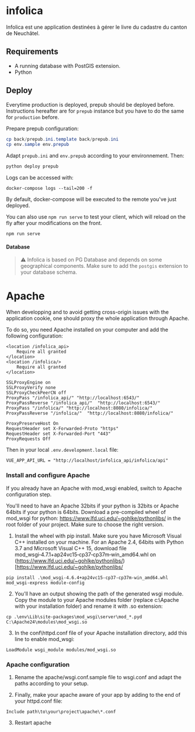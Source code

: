 # infolica

Infolica est une application destinées à gérer le livre du cadastre du canton de Neuchâtel.

## Requirements

* A running database with PostGIS extension.
* Python

## Deploy

Everytime production is deployed, prepub should be deployed before. Instructions hereafter are for `prepub` instance but you have to do the same for `production` before.

Prepare prepub configuration:

```powershell
cp back/prepub.ini.template back/prepub.ini
cp env.sample env.prepub
```

Adapt `prepub.ini` and `env.prepub` according to your environnement. Then:

```powershell
python deploy prepub
```

Logs can be accessed with:

```
docker-compose logs --tail=200 -f
```

By default, docker-compose will be executed to the remote you've just deployed.

You can also use `npm run serve` to test your client, which will reload on the fly after your modifications on the front.
```
npm run serve
```

#### Database
> :warning: Infolica is based on PG Database and depends on some geographical components. Make sure to add the `postgis` extension to your database schema.





# Apache

When developping and to avoid getting cross-origin issues with the application cookie, one should proxy the whole application through Apache.

To do so, you need Apache installed on your computer and add the following configuration:

```
<location /infolica_api>
    Require all granted
</location>
<location /infolica/>
    Require all granted
</location>

SSLProxyEngine on
SSLProxyVerify none
SSLProxyCheckPeerCN off
ProxyPass "/infolica_api/" "http://localhost:6543/"
ProxyPassReverse "/infolica_api/"  "http://localhost:6543/"
ProxyPass "/infolica/" "http://localhost:8080/infolica/"
ProxyPassReverse "/infolica/"  "http://localhost:8080/infolica/"

ProxyPreserveHost On
RequestHeader set X-Forwarded-Proto "https"
RequestHeader set X-Forwarded-Port "443"
ProxyRequests Off

```

Then in your local `.env.development.local` file:

```
VUE_APP_API_URL = "http://localhost/infolica_api/infolica/api"
```

### Install and configure Apache
If you already have an Apache with mod_wsgi enabled, switch to Apache configuration step.

You'll need to have an Apache 32bits if your python is 32bits or Apache 64bits if your python is 64bits. Download a pre-compiled wheel of mod_wsgi for python: https://www.lfd.uci.edu/~gohlke/pythonlibs/ in the root folder of your project. Make sure to choose the right version.

1. Install the wheel with pip install. Make sure you have Microsoft Visual C++ installed on your machine. 
For an Apache 2.4, 64bits with Python 3.7 and Microsoft Visual C++ 15, download file mod_wsgi‑4.7.1+ap24vc15‑cp37‑cp37m‑win_amd64.whl on (https://www.lfd.uci.edu/~gohlke/pythonlibs/)[https://www.lfd.uci.edu/~gohlke/pythonlibs/
```
pip install .\mod_wsgi-4.6.4+ap24vc15-cp37-cp37m-win_amd64.whl
mod_wsgi-express module-config
```
2. You'll have an output showing the path of the generated wsgi module. Copy the module to your Apache modules folder (replace c:\Apache with your installation folder) and rename it with .so extension:

```
cp .\env\Lib\site-packages\mod_wsgi\server\mod_*.pyd C:\Apache24\modules\mod_wsgi.so
```

3. In the conf\httpd.conf file of your Apache installation directory, add this line to enable mod_wsgi:
```
LoadModule wsgi_module modules/mod_wsgi.so
```

### Apache configuration

1. Rename the apache/wsgi.conf.sample file to wsgi.conf and adapt the paths according to your setup.

2. Finally, make your apache aware of your app by adding to the end of your httpd.conf file:
```
Include path\to\your\project\apache\*.conf
```
3. Restart apache




